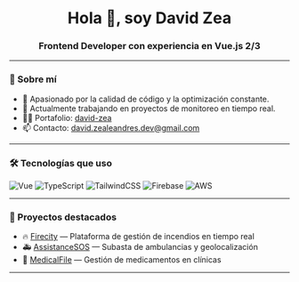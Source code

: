 <h1 align="center">Hola 👋, soy David Zea</h1>
<h3 align="center">Frontend Developer con experiencia en Vue.js 2/3</h3>

---

### 🚀 Sobre mí

- 🧠 Apasionado por la calidad de código y la optimización constante.
- 🔭 Actualmente trabajando en proyectos de monitoreo en tiempo real.
- 👨‍💻 Portafolio: [david-zea](https://davidmzl.github.io/david-zea-portafolio/)
- 📫 Contacto: david.zealeandres.dev@gmail.com

---

### 🛠️ Tecnologías que uso
![Vue](https://img.shields.io/badge/-Vue-34495e?logo=vue.js&logoColor=4FC08D)
![TypeScript](https://img.shields.io/badge/-TypeScript-34495e?logo=typescript)
![TailwindCSS](https://img.shields.io/badge/-TailwindCSS-34495e?logo=tailwind-css)
![Firebase](https://img.shields.io/badge/-Firebase-34495e?logo=firebase)
![AWS](https://img.shields.io/badge/-AWS-34495e?logo=amazon-aws)

---

### 📌 Proyectos destacados

- 🔥 [Firecity](#) — Plataforma de gestión de incendios en tiempo real  
- 🚑 [AssistanceSOS](#) — Subasta de ambulancias y geolocalización  
- 💊 [MedicalFile](#) — Gestión de medicamentos en clínicas

---
